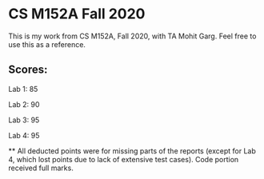 # CS M152A Fall 2020
This is my work from CS M152A, Fall 2020, with TA Mohit Garg. Feel free to use this as a reference.

## Scores:
Lab 1: 85

Lab 2: 90

Lab 3: 95

Lab 4: 95


** All deducted points were for missing parts of the reports (except for Lab 4, which lost points due to lack of extensive test cases). Code portion received full marks.
